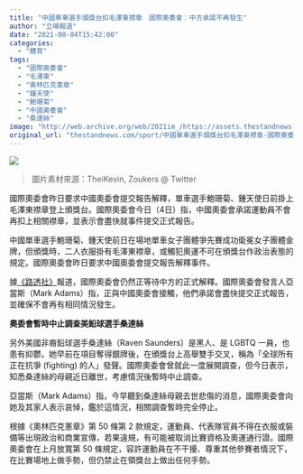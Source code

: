 ```yaml
---
title: "中國單車選手頒獎台扣毛澤東襟章　國際奧委會︰中方承諾不再發生"
author: "立場報道"
date: "2021-08-04T15:42:00"
categories:
  - "體育"
tags:
  - "國際奧委會"
  - "毛澤東"
  - "奧林匹克憲章"
  - "鍾天使"
  - "鮑珊菊"
  - "中國奧委會"
  - "桑達絲"
image: "http://web.archive.org/web/2021im_/https://assets.thestandnews.com/media/photos/1-02_copy_Bmx3Yju.png"
original_url: "thestandnews.com/sport/中國單車選手頒獎台扣毛澤東襟章-國際奧委會中方承諾不再發生"
---
```

![](http://web.archive.org/web/2021im_/https://assets.thestandnews.com/media/photos/1-02_copy_Bmx3Yju.png)
> 圖片素材來源：TheiKevin, Zoukers @ Twitter

國際奧委會昨日要求中國奧委會提交報告解釋，單車選手鮑珊菊、鍾天使日前掛上毛澤東襟章登上頒獎台。國際奧委會今日（4日）指，中國奧委會承諾運動員不會再扣上相關襟章，並表示會盡快就事件提交正式報告。

中國單車選手鮑珊菊、鍾天使前日在場地單車女子團體爭先賽成功衛冕女子團體金牌，但頒獎時，二人衣服掛有毛澤東襟章，或觸犯奧運不可在頒獎台作政治表態的規定。國際奧委會昨日要求中國奧委會提交報告解釋事件。

據[《路透社》](http://web.archive.org/web/20211229102345/https://www.reuters.com/article/us-olympics-2020-ioc/olympics-ioc-suspends-protest-probe-into-grieving-saunders-mao-case-continues-idUSKBN2F5087)報道，國際奧委會仍然正等待中方的正式解釋。國際奧委會發言人亞當斯（Mark Adams）指，正與中國奧委會接觸，他們承諾會盡快提交正式報告，並確保不會再有相同情況發生。

**奧委會暫時中止調查美鉛球選手桑達絲**

另外美國非裔鉛球選手桑達絲（Raven Saunders）是黑人、是 LGBTQ 一員，也患有抑鬱。她早前在項目奪得銀牌後，在頒獎台上高舉雙手交叉，稱為「全球所有正在抗爭 (fighting) 的人」發聲。國際奧委會曾就此一度展開調查，但今日表示，知悉桑達絲的母親近日離世，考慮情況後暫時中止調查。

亞當斯（Mark Adams）指，今早聽到桑達絲母親去世悲傷的消息，國際奧委會向她及其家人表示哀悼，鑑於這情況，相關調查暫時完全停止。

根據《奧林匹克憲章》第 50 條第 2 款規定，運動員、代表隊官員不得在衣服或裝備等出現政治和商業宣傳，若果違規，有可能被取消比賽資格及奧運通行證。國際奧委會在上月放寬第 50 條規定，容許運動員在不干擾、尊重其他參賽者情況下，在比賽場地上做手勢，但仍禁止在領獎台上做出任何手勢。